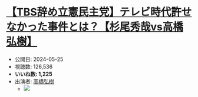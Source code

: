 # [【TBS辞め立憲民主党】テレビ時代許せなかった事件とは？【杉尾秀哉vs高橋弘樹】](https://www.youtube.com/watch?v=I7Oh2LQx9d0)
-   公開日: 2024-05-25
-   視聴数: 126,536
-   **いいね数: 1,225**
-   出演者: [高橋弘樹](/rehacq_fan/people/高橋弘樹 "wikilink")
    - [![](https://img.youtube.com/vi/I7Oh2LQx9d0/hqdefault.jpg)](https://www.youtube.com/watch?v=I7Oh2LQx9d0)

